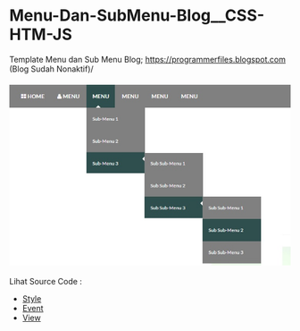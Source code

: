 # Menu-Dan-SubMenu-Blog__CSS-HTM-JS
Template Menu dan Sub Menu Blog; https://programmerfiles.blogspot.com (Blog Sudah Nonaktif)/<br><br>
<img src="https://github.com/RizkyKhapidsyah/Menu-Dan-SubMenu-Blog__CSS-HTM-JS/blob/main/result/001.jpg"><br><br>
Lihat Source Code : <br>
- <a href="https://github.com/RizkyKhapidsyah/Menu-Dan-SubMenu-Blog__CSS-HTM-JS/blob/main/MenuDanSubMenu.css">Style</a><br>
- <a href="https://github.com/RizkyKhapidsyah/Menu-Dan-SubMenu-Blog__CSS-HTM-JS/blob/main/MenuDanSubMenu.js">Event</a><br>
- <a href="https://github.com/RizkyKhapidsyah/Menu-Dan-SubMenu-Blog__CSS-HTM-JS/blob/main/MenuDanSubMenu.html">View</a>
